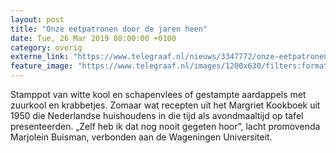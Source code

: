 ```yaml
---
layout: post
title: "Onze eetpatronen door de jaren heen"
date: Tue, 26 Mar 2019 08:00:00 +0100
category: overig
externe_link: "https://www.telegraaf.nl/nieuws/3347772/onze-eetpatronen-door-de-jaren-heen"
feature_image: "https://www.telegraaf.nl/images/1200x630/filters:format(jpeg):quality(80)/cdn-kiosk-api.telegraaf.nl/72edb612-4fd3-11e9-83b8-0255c322e81b.jpg"
---
```


<p class="intro">Stamppot van witte kool en schapenvlees of gestampte aardappels met zuurkool en krabbetjes. Zomaar wat recepten uit het Margriet Kookboek uit 1950 die Nederlandse huishoudens in die tijd als avondmaaltijd op tafel presenteerden. „Zelf heb ik dat nog nooit gegeten hoor”, lacht promovenda Marjolein Buisman, verbonden aan de Wageningen Universiteit.</p>
